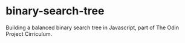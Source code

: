 # binary-search-tree
Building a balanced binary search tree in Javascript, part of The Odin Project Cirriculum.
